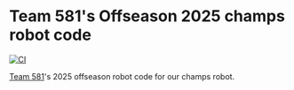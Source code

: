 # Team 581's Offseason 2025 champs robot code

[![CI](https://github.com/team581/offseason-2025-comp/actions/workflows/ci.yml/badge.svg)](https://github.com/team581/offseason-2025-comp/actions/workflows/ci.yml)

[Team 581](https://github.com/team581)'s 2025 offseason robot code for our champs robot.
